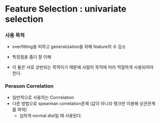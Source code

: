 # Feature Selection : univariate selection

### 사용 목적

- overfitting을 피하고 generalization을 위해 feature의 수 감소
- 특징점을 좀더 잘 이해



- 이 둘은 서로 상반되는 목적이기 때문에 사람의 목적에 따라 적절하게 사용되어야 한다. 



### Perason Correlation

- 일반적으로 사용하는 Corrrelation 
- 다른 방법으로 spearman correlation존재 (값이 아니라 랭크만 이용해 상관관계를 파악)
  - 심하게 normal dist일 때 사용된다.